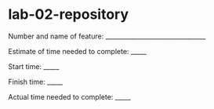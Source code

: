 # lab-02-repository
Number and name of feature: ________________________________

Estimate of time needed to complete: _____

Start time: _____

Finish time: _____

Actual time needed to complete: _____